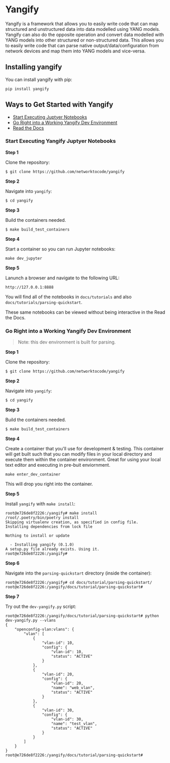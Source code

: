 # Yangify

Yangify is a framework that allows you to easily write code that can map structured and unstructured data into data modelled using YANG models. Yangify can also do the opposite operation and convert data modelled with YANG models into other structured or non-structured data. This allows you to easily write code that can parse native output/data/configuration from network devices and map them into YANG models and vice-versa.

## Installing yangify

You can install yangify with pip:

```
pip install yangify
```

## Ways to Get Started with Yangify


* [Start Executing Juptyer Notebooks](#Start-Executing-Juptyer-Notebooks)
* [Go Right into a Working Yangify Dev Environment](#Go-Right-into-a-Working-Yangify-Dev-Environment)
* [Read the Docs](https://yangify.readthedocs.io)


### Start Executing Yangify Juptyer Notebooks

**Step 1**

Clone the repository:


```
$ git clone https://github.com/networktocode/yangify
```


**Step 2**

Navigate into `yangify`:


```
$ cd yangify
```


**Step 3**

Build the containers needed.


```
$ make build_test_containers 
```

**Step 4**

Start a container so you can run Jupyter notebooks:


```
make dev_jupyter
```

**Step 5**

Lanunch a browser and navigate to the following URL:

```
http://127.0.0.1:8888
```


You will find all of the notebooks in `docs/tutorials` and also `docs/tutorials/parsing-quickstart`.  

These same notebooks can be viewed without being interactive in the Read the Docs.



### Go Right into a Working Yangify Dev Environment

> Note: this dev environment is built for parsing.  

**Step 1**

Clone the repository:


```
$ git clone https://github.com/networktocode/yangify
```


**Step 2**

Navigate into `yangify`:


```
$ cd yangify
```


**Step 3**

Build the containers needed.


```
$ make build_test_containers 
```


**Step 4**

Create a container that you'll use for development & testing. This container will get built such that you can modify files in your local directory and execute them within the container environment.  Great for using your local text editor and executing in pre-buit enviornment.


```
make enter_dev_container
```

This will drop you right into the container.


**Step 5**

Install `yangify` with `make install`:

```
root@e726de8f2226:/yangify# make install
/root/.poetry/bin/poetry install
Skipping virtualenv creation, as specified in config file.
Installing dependencies from lock file

Nothing to install or update

  - Installing yangify (0.1.0)
A setup.py file already exists. Using it.
root@e726de8f2226:/yangify#
```


**Step 6**

Navigate into the `parsing-quickstart` directory (inside the container):


```
root@e726de8f2226:/yangify# cd docs/tutorial/parsing-quickstart/
root@e726de8f2226:/yangify/docs/tutorial/parsing-quickstart# 
```

**Step 7**


Try out the `dev-yangify.py` script:


```
root@e726de8f2226:/yangify/docs/tutorial/parsing-quickstart# python dev-yangify.py --vlans
{
    "openconfig-vlan:vlans": {
        "vlan": [
            {
                "vlan-id": 10,
                "config": {
                    "vlan-id": 10,
                    "status": "ACTIVE"
                }
            },
            {
                "vlan-id": 20,
                "config": {
                    "vlan-id": 20,
                    "name": "web_vlan",
                    "status": "ACTIVE"
                }
            },
            {
                "vlan-id": 30,
                "config": {
                    "vlan-id": 30,
                    "name": "test_vlan",
                    "status": "ACTIVE"
                }
            }
        ]
    }
}
root@e726de8f2226:/yangify/docs/tutorial/parsing-quickstart# 
```



